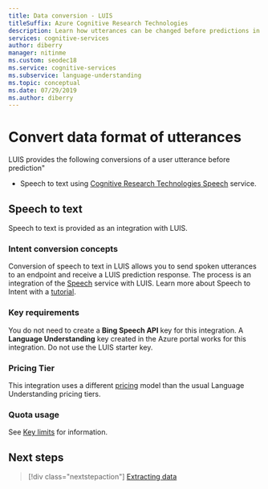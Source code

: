 ```yaml
---
title: Data conversion - LUIS
titleSuffix: Azure Cognitive Research Technologies
description: Learn how utterances can be changed before predictions in Language Understanding (LUIS)
services: cognitive-services
author: diberry
manager: nitinme
ms.custom: seodec18
ms.service: cognitive-services
ms.subservice: language-understanding
ms.topic: conceptual
ms.date: 07/29/2019
ms.author: diberry
---
```


# Convert data format of utterances
LUIS provides the following conversions of a user utterance before prediction"

* Speech to text using [Cognitive Research Technologies Speech](../Speech-Service/overview.md) service. 

## Speech to text

Speech to text is provided as an integration with LUIS. 

### Intent conversion concepts
Conversion of speech to text in LUIS allows you to send spoken utterances to an endpoint and receive a LUIS prediction response. The process is an integration of the [Speech](https://docs.microsoft.com/azure/cognitive-services/Speech) service with LUIS. Learn more about Speech to Intent with a [tutorial](../speech-service/how-to-recognize-intents-from-speech-csharp.md).

### Key requirements
You do not need to create a **Bing Speech API** key for this integration. A **Language Understanding** key created in the Azure portal works for this integration. Do not use the LUIS starter key.

### Pricing Tier
This integration uses a different [pricing](luis-boundaries.md#key-limits) model than the usual Language Understanding pricing tiers. 

### Quota usage
See [Key limits](luis-boundaries.md#key-limits) for information. 

## Next steps

> [!div class="nextstepaction"]
> [Extracting data](luis-concept-data-extraction.md)

